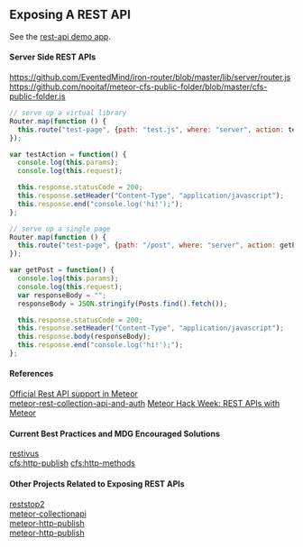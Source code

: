 ## Exposing A REST API

See the [rest-api demo app](https://github.com/awatson1978/rest-api).  

#### Server Side REST APIs

https://github.com/EventedMind/iron-router/blob/master/lib/server/router.js   
https://github.com/nooitaf/meteor-cfs-public-folder/blob/master/cfs-public-folder.js   



````js
// serve up a virtual library
Router.map(function () {
  this.route("test-page", {path: "test.js", where: "server", action: testAction});
});

var testAction = function() {
  console.log(this.params);
  console.log(this.request);

  this.response.statusCode = 200;
  this.response.setHeader("Content-Type", "application/javascript");
  this.response.end("console.log('hi!');");
};
````

````js
// serve up a single page
Router.map(function () {
  this.route("test-page", {path: "/post", where: "server", action: getPost});
});

var getPost = function() {
  console.log(this.params);
  console.log(this.request);
  var responseBody = "";
  responseBody = JSON.stringify(Posts.find().fetch());

  this.response.statusCode = 200;
  this.response.setHeader("Content-Type", "application/javascript");
  this.response.body(responseBody);
  this.response.end("console.log('hi!');");
};
````



#### References  
[Official Rest API support in Meteor](https://forums.meteor.com/t/official-rest-api-support-in-meteor/2864/19)  
[meteor-rest-collection-api-and-auth](http://stackoverflow.com/questions/13699126/meteor-rest-collection-api-and-auth)
[Meteor Hack Week: REST APIs with Meteor](https://meteor.hackpad.com/Meteor-Hack-Week-REST-APIs-with-Meteor-XK2NNXqhUvj)  

#### Current Best Practices and MDG Encouraged Solutions  
[restivus](https://atmospherejs.com/nimble/restivus)  
[cfs:http-publish](https://atmospherejs.com/cfs/http-publish)
[cfs:http-methods](https://atmospherejs.com/cfs/http-methods)

#### Other Projects Related to Exposing REST APIs

[reststop2](https://github.com/BeDifferential/reststop2)    
[meteor-collectionapi](https://github.com/crazytoad/meteor-collectionapi)  
[meteor-http-publish](https://github.com/CollectionFS/Meteor-http-publish)  
[meteor-http-publish](https://github.com/CollectionFS/Meteor-http-methods)  


